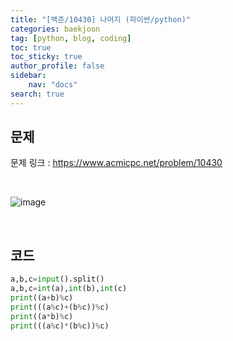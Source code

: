 ```yaml
---
title: "[백준/10430] 나머지 (파이썬/python)"
categories: baekjoon
tag: [python, blog, coding]
toc: true
toc_sticky: true
author_profile: false
sidebar:
    nav: "docs"
search: true
---
```


## 문제

문제 링크 : <a href="https://www.acmicpc.net/problem/10430" target="_blank">https://www.acmicpc.net/problem/10430</a>

<br/>

![image](https://user-images.githubusercontent.com/52556486/180924432-20da0b26-a81e-423c-80ab-981b32b58fc2.png)

<br/>

## 코드

```python
a,b,c=input().split()
a,b,c=int(a),int(b),int(c)
print((a+b)%c)
print(((a%c)+(b%c))%c)
print((a*b)%c)
print(((a%c)*(b%c))%c)
```